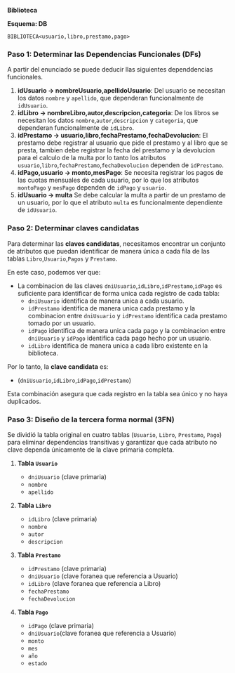 **Biblioteca**

**Esquema: DB**

`BIBLIOTECA<usuario,libro,prestamo,pago>`

### Paso 1: Determinar las Dependencias Funcionales (DFs)
A partir del enunciado se puede deducir llas siguientes dependdencias funcionales.

1. **idUsuario -> nombreUsuario,apellidoUsuario**: Del usuario se necesitan los datos `nombre` y `apellido`, que dependeran funcionalmente de `idUsuario`.
2. **idLibro -> nombreLibro,autor,descripcion,categoria**: De los libros se necesitan los datos `nombre`,`autor`,`descripcion` y `categoria`, que dependeran funcionalmente de `idLibro`.
3. **idPrestamo -> usuario,libro,fechaPrestamo,fechaDevolucion**: El prestamo debe registrar al usuario que pide el prestamo y al libro que se presta, tambien debe registrar la fecha del prestamo y la devolucion para el calculo de la multa por lo tanto los atributos `usuario`,`libro`,`fechaPrestamo`,`fechaDevolucion` dependen de `idPrestamo`.
4. **idPago,usuario -> monto,mesPago**: Se necesita registrar los pagos de las cuotas mensuales de cada usuario, por lo que los atributos `montoPago` y `mesPago` dependen de `idPago` y `usuario`.
5. **idUsuario -> multa** Se debe calcular la multa a partir de un prestamo de un usuario, por lo que el atributo `multa` es funcionalmente dependiente de `idUsuario`.

### Paso 2: Determinar claves candidatas
Para determinar las **claves candidatas**, necesitamos encontrar un conjunto de atributos que puedan identificar de manera única a cada fila de las tablas `Libro`,`Usuario`,`Pagos` y `Prestamo`.

En este caso, podemos ver que:
- La combinacion de las claves `dniUsuario`,`idLibro`,`idPrestamo`,`idPago` es suficiente para identificar de forma unica cada registro de cada tabla:
  - `dniUsuario` identifica de manera unica a cada usuario.
  - `idPrestamo` identifica de manera unica cada prestamo y la combinacion entre `dniUsuario` y `idPrestamo` identifica cada prestamo tomado por un usuario.
  - `idPago` identifica de manera unica cada pago y la combinacion entre `dniUsuario` y `idPago` identifica cada pago hecho por un usuario.
  - `idLibro` identifica de manera unica a cada libro existente en la biblioteca.

Por lo tanto, la **clave candidata** es:
- (`dniUsuario`,`idLibro`,`idPago`,`idPrestamo`)
  
Esta combinación asegura que cada registro en la tabla sea único y no haya duplicados.


### Paso 3: Diseño de la tercera forma normal (3FN)

Se dividió la tabla original en cuatro tablas (`Usuario`, `Libro`, `Prestamo`, `Pago`) para eliminar dependencias transitivas y garantizar que cada atributo no clave dependa únicamente de la clave primaria completa.

1. **Tabla `Usuario`**
   - `dniUsuario` (clave primaria)
   - `nombre`
   - `apellido`

2. **Tabla `Libro`**
   - `idLibro` (clave primaria)
   - `nombre`
   - `autor`
   - `descripcion`

3. **Tabla `Prestamo`**
   - `idPrestamo` (clave primaria)
   - `dniUsuario` (clave foranea que referencia a Usuario)
   - `idLibro` (clave foranea que referencia a Libro)
   - `fechaPrestamo`
   - `fechaDevolucion`

4. **Tabla `Pago`**
    - `idPago` (clave primaria)
    - `dniUsuario`(clave foranea que referencia a Usuario)
    - `monto`
    - `mes`
    - `año`
    - `estado`